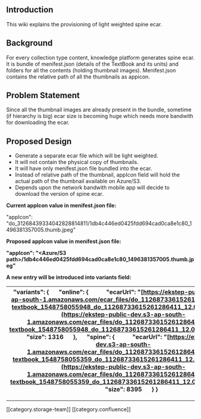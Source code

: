 
## Introduction
This wiki explains the provisioning of light weighted spine ecar.


## Background
For every collection type content, knowledge platform generates spine ecar. It is bundle of menifest.json (details of the TextBook and its units) and folders for all the contents (holding thumbnail images). Menifest.json contains the relative path of all the thumbnails as appicon.


## Problem Statement
Since all the thumbnail images are already present in the bundle, sometime (if hierarchy is big) ecar size is becoming huge which needs more bandwith for downloading the ecar. 




## Proposed Design

* Generate a separate ecar file which will be light weighted.
* It will not contain the physical copy of thumbnails.
* It will have only menifest.json file bundled into the ecar.
* Instead of relative path of the thumbnail, appIcon field will hold the actual path of the thumbnail available on Azure/S3.
* Depends upon the network bandwith mobile app will decide to download the version of spine ecar.



 **Current appIcon value in menifest.json file:** 

"appIcon": "do_31268439334042828814811/1db4c446ed0425fdd694cad0ca8e1c80_1496381357005.thumb.jpeg"

 **Proposed appIcon value in menifest.json file:** 

 **"appIcon": "<Azure/S3 path>/1db4c446ed0425fdd694cad0ca8e1c80_1496381357005.thumb.jpeg"** 



 **A new entry will be introduced into variants field:** 



| "variants": {      "online": {           "ecarUrl": "[https://ekstep-public-dev.s3-ap-south-1.amazonaws.com/ecar_files/do_11268733615261286411/test-textbook_1548758055948_do_11268733615261286411_12.0_online.ecar](https://ekstep-public-dev.s3-ap-south-1.amazonaws.com/ecar_files/do_11268733615261286411/test-textbook_1548758055948_do_11268733615261286411_12.0_online.ecar)",           "size": 1316      },      "spine": {           "ecarUrl": "[https://ekstep-public-dev.s3-ap-south-1.amazonaws.com/ecar_files/do_11268733615261286411/test-textbook_1548758055359_do_11268733615261286411_12.0_spine.ecar](https://ekstep-public-dev.s3-ap-south-1.amazonaws.com/ecar_files/do_11268733615261286411/test-textbook_1548758055359_do_11268733615261286411_12.0_spine.ecar)",           "size": 8395      } } | 
|  --- | 



*****

[[category.storage-team]] 
[[category.confluence]] 
